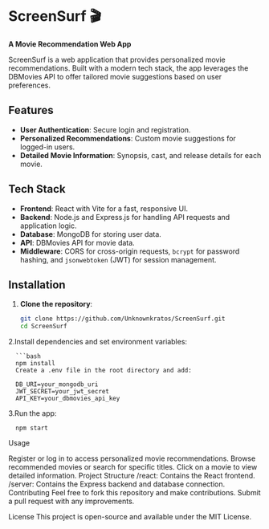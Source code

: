 # ScreenSurf 🎬  
**A Movie Recommendation Web App**  

ScreenSurf is a web application that provides personalized movie recommendations. Built with a modern tech stack, the app leverages the DBMovies API to offer tailored movie suggestions based on user preferences. 

## Features
- **User Authentication**: Secure login and registration.
- **Personalized Recommendations**: Custom movie suggestions for logged-in users.
- **Detailed Movie Information**: Synopsis, cast, and release details for each movie.

## Tech Stack
- **Frontend**: React with Vite for a fast, responsive UI.
- **Backend**: Node.js and Express.js for handling API requests and application logic.
- **Database**: MongoDB for storing user data.
- **API**: DBMovies API for movie data.
- **Middleware**: CORS for cross-origin requests, `bcrypt` for password hashing, and `jsonwebtoken` (JWT) for session management.

## Installation

1. **Clone the repository**:  
   ```bash
   git clone https://github.com/Unknownkratos/ScreenSurf.git
   cd ScreenSurf
2.Install dependencies and set environment variables:

      ```bash
      npm install
      Create a .env file in the root directory and add:

      DB_URI=your_mongodb_uri
      JWT_SECRET=your_jwt_secret
      API_KEY=your_dbmovies_api_key

3.Run the app:

      npm start

Usage

Register or log in to access personalized movie recommendations.
Browse recommended movies or search for specific titles.
Click on a movie to view detailed information.
Project Structure
/react: Contains the React frontend.
/server: Contains the Express backend and database connection.
Contributing
Feel free to fork this repository and make contributions. Submit a pull request with any improvements.

License
This project is open-source and available under the MIT License.
